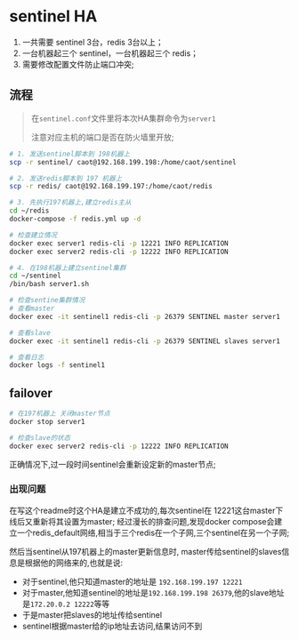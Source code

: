 # sentinel HA

1. 一共需要 sentinel 3台，redis 3台以上；
2. 一台机器起三个 sentinel，一台机器起三个 redis；  
3. 需要修改配置文件防止端口冲突;

## 流程
> 在`sentinel.conf`文件里将本次HA集群命令为`server1`
> 
> 注意对应主机的端口是否在防火墙里开放;

```bash
# 1. 发送sentinel脚本到 198机器上
scp -r sentinel/ caot@192.168.199.198:/home/caot/sentinel

# 2. 发送redis脚本到 197 机器上
scp -r redis/ caot@192.168.199.197:/home/caot/redis

# 3. 先执行197机器上,建立redis主从
cd ~/redis
docker-compose -f redis.yml up -d

# 检查建立情况
docker exec server1 redis-cli -p 12221 INFO REPLICATION
docker exec server2 redis-cli -p 12222 INFO REPLICATION

# 4. 在198机器上建立sentinel集群
cd ~/sentinel
/bin/bash server1.sh

# 检查sentine集群情况
# 查看master
docker exec -it sentinel1 redis-cli -p 26379 SENTINEL master server1

# 查看slave
docker exec -it sentinel1 redis-cli -p 26379 SENTINEL slaves server1

# 查看日志
docker logs -f sentinel1

```

## failover

```bash
# 在197机器上 关闭master节点
docker stop server1

# 检查slave的状态
docker exec server2 redis-cli -p 12222 INFO REPLICATION

```

正确情况下,过一段时间sentinel会重新设定新的master节点; 

### 出现问题
在写这个readme时这个HA是建立不成功的,每次sentinel在 12221这台master下线后又重新将其设置为master; 经过漫长的排查问题,发现docker compose会建立一个redis_default网络,相当于三个redis在一个子网,三个sentinel在另一个子网;

然后当sentinel从197机器上的master更新信息时, master传给sentinel的slaves信息是根据他的网络来的,也就是说:
- 对于sentinel,他只知道master的地址是 `192.168.199.197 12221`
- 对于master,他知道sentinel的地址是`192.168.199.198 26379`,他的slave地址是`172.20.0.2 12222`等等
- 于是master把slaves的地址传给sentinel
- sentinel根据master给的ip地址去访问,结果访问不到




